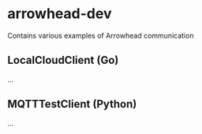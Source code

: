 # arrowhead-dev
Contains various examples of Arrowhead communication

## LocalCloudClient (Go)
...

## MQTTTestClient (Python)
...

